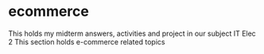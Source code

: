 # ecommerce
This holds my midterm answers, activities and project in our subject IT Elec 2
This section holds e-commerce related topics

